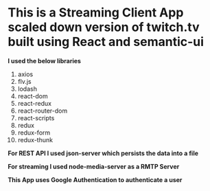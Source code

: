 # This is a Streaming Client App scaled down version of twitch.tv built using React and semantic-ui

__I used the below libraries__
1. axios
2. flv.js
3. lodash
4. react-dom
5. react-redux
6. react-router-dom
7. react-scripts
8. redux
9. redux-form
10. redux-thunk

__For REST API I used **json-server** which persists the data into a file__

__For streaming I used **node-media-server** as a RMTP Server__

__This App uses Google Authentication to authenticate a user__
